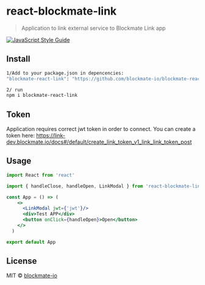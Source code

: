 # react-blockmate-link

> Application to link external service to Blockmate Link app

[![JavaScript Style Guide](https://img.shields.io/badge/code_style-standard-brightgreen.svg)](https://standardjs.com)

## Install

```bash
1/Add to your package.json in depencencies:
"blockmate-react-link": "https://github.com/blockmate-io/blockmate-react-link"

2/ run
npm i blockmate-react-link
```

## Token

Application requires correct jwt token in order to connect. You can create a token here: https://link-dev.blockmate.io/docs#/default/create_link_token_v1_link_link_token_post

## Usage

```jsx
import React from 'react'

import { handleClose, handleOpen, LinkModal } from 'react-blockmate-link'

const App = () => (
    <>
      <LinkModal jwt={'jwt'}/>
      <div>Test APP</div>
      <button onClick={handleOpen}>Open</button>
    </>
  )

export default App
```

## License

MIT © [blockmate-io](https://github.com/blockmate-io)
